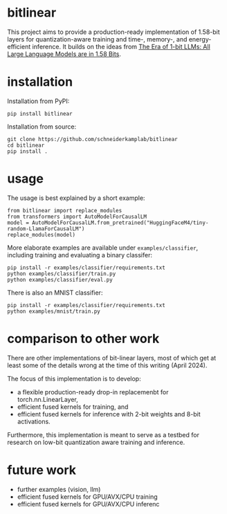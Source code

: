 # bitlinear
This project aims to provide a production-ready implementation of 1.58-bit layers for quantization-aware training and time-, memory-, and energy-efficient inference. It builds on the ideas from [The Era of 1-bit LLMs: All Large Language Models are in 1.58 Bits](https://arxiv.org/pdf/2402.17764.pdf).

# installation
Installation from PyPI:
```
pip install bitlinear
```

Installation from source:
```
git clone https://github.com/schneiderkamplab/bitlinear
cd bitlinear
pip install .
```

# usage
The usage is best explained by a short example:
```
from bitlinear import replace_modules
from transformers import AutoModelForCausalLM
model = AutoModelForCausalLM.from_pretrained("HuggingFaceM4/tiny-random-LlamaForCausalLM")
replace_modules(model)
```

More elaborate examples are available under `examples/classifier`, including training and evaluating a binary classifer:
```
pip install -r examples/classifier/requirements.txt
python examples/classifier/train.py
python examples/classifier/eval.py
```
There is also an MNIST classifier:
```
pip install -r examples/classifier/requirements.txt
python examples/mnist/train.py
```

# comparison to other work
There are other implementations of bit-linear layers, most of which get at least some of the details wrong at the time of this writing (April 2024).

The focus of this implementation is to develop:
* a flexible production-ready drop-in replacemenbt for torch.nn.LinearLayer,
* efficient fused kernels for training, and
* efficient fused kernels for inference with 2-bit weights and 8-bit activations.

Furthermore, this implementation is meant to serve as a testbed for research on low-bit quantization aware training and inference.

# future work
* further examples (vision, llm)
* efficient fused kernels for GPU/AVX/CPU training
* efficient fused kernels for GPU/AVX/CPU inferenc